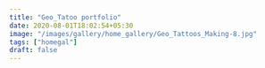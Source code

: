 ```yaml
---
title: "Geo_Tatoo portfolio"
date: 2020-08-01T18:02:54+05:30
image: "/images/gallery/home_gallery/Geo_Tattoos_Making-8.jpg"
tags: ["homegal"]
draft: false
---
```

